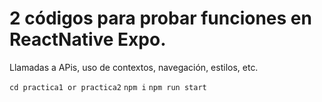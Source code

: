 # 2 códigos para probar funciones en ReactNative Expo.
Llamadas a APis, uso de contextos, navegación, estilos, etc. 

`cd practica1 or practica2` 
`npm i`
`npm run start`

